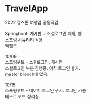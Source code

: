 # TravelApp
2022 캡스톤 여행앱 공동작업<br><br>
Springboot: 게시판 + 소셜로그인 예제, 웹<br>
스프링 시큐리티 적용<br>
백엔드<br><br>
10/09 <br>
스프링부트 - 소셜로그인, 게시판<br>
소셜로그인 부분 진행중. 아직 로그인 불가.<br>
master branch에 있음.<br><br>
10/15<br>
스프링부트 - 네이버 로그인 푸시. 로그인 가능<br>
테스트 코드 정리중.<br>
